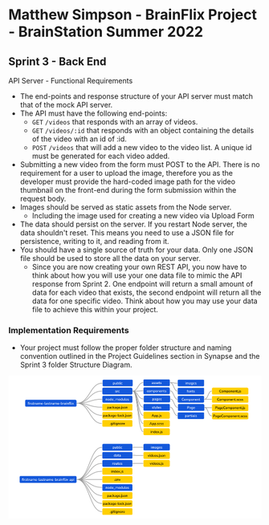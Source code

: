 # Matthew Simpson - BrainFlix Project - BrainStation Summer 2022

## Sprint 3 - Back End

API Server - Functional Requirements

- The end-points and response structure of your API server must match that of the mock API server.
- The API must have the following end-points:
  - `GET` `/videos` that responds with an array of videos.
  - `GET` `/videos/:id` that responds with an object containing the details of the video with an id of :id.
  - `POST` `/videos` that will add a new video to the video list. A unique id must be generated for each video added.
- Submitting a new video from the form must POST to the API. There is no requirement for a user to upload the image, therefore you as the developer must provide the hard-coded image path for the video thumbnail on the front-end during the form submission within the request body.
- Images should be served as static assets from the Node server.
  - Including the image used for creating a new video via Upload Form
- The data should persist on the server. If you restart Node server, the data shouldn't reset. This means you need to use a JSON file for persistence, writing to it, and reading from it.
- You should have a single source of truth for your data. Only one JSON file should be used to store all the data on your server.
  - Since you are now creating your own REST API, you now have to think about how you will use your one data file to mimic the API response from Sprint 2. One endpoint will return a small amount of data for each video that exists, the second endpoint will return all the data for one specific video. Think about how you may use your data file to achieve this within your project.

### Implementation Requirements

- Your project must follow the proper folder structure and naming convention outlined in the Project Guidelines section in Synapse and the Sprint 3 folder Structure Diagram.

![Structure](BrainFlix-S3-Structure.png)
